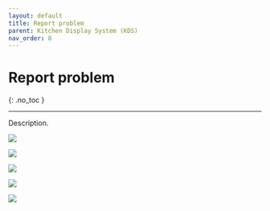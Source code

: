 ```yaml
---
layout: default
title: Report problem
parent: Kitchen Display System (KDS)
nav_order: 8
---
```


# Report problem
{: .no_toc }

---

Description.

![](/orderlord-help/assets/images/kds/section_report_problem_1.png)

![](/orderlord-help/assets/images/kds/section_report_problem_2.png)

![](/orderlord-help/assets/images/kds/section_report_problem_3.png)

![](/orderlord-help/assets/images/kds/section_report_problem_4.png)

![](/orderlord-help/assets/images/kds/section_report_problem_5.png)

